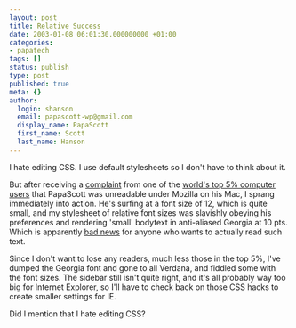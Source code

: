 ```yaml
---
layout: post
title: Relative Success
date: 2003-01-08 06:01:30.000000000 +01:00
categories:
- papatech
tags: []
status: publish
type: post
published: true
meta: {}
author:
  login: shanson
  email: papascott-wp@gmail.com
  display_name: PapaScott
  first_name: Scott
  last_name: Hanson
---
```

<p>I hate editing CSS. I use default stylesheets so I don't have to think about it.</p>
<p>But after receiving a <a href="/2003/01/05/2065.php">complaint</a> from one of the <a title="Der Schockwellenreiter" href="http://www.schockwellenreiter.de/">world's top 5% computer users</a> that PapaScott was unreadable under Mozilla on his Mac, I sprang immediately into action. He's surfing at a font size of 12, which is quite small, and my stylesheet of relative font sizes was slavishly obeying his preferences and rendering 'small' bodytext in anti-aliased Georgia at 10 pts. Which is apparently <a title="Jeffrey Zeldman Presents: The Daily Report" href="http://www.zeldman.com/daily/0602a.html#anti">bad news</a> for anyone who wants to actually read such text.</p>
<p>Since I don't want to lose any readers, much less those in the top 5%, I've dumped the Georgia font and gone to all Verdana, and fiddled some with the font sizes. The sidebar still isn't quite right, and it's all probably way too big for Internet Explorer, so I'll have to check back on those CSS hacks to create smaller settings for IE.</p>
<p>Did I mention that I hate editing CSS?</p>
